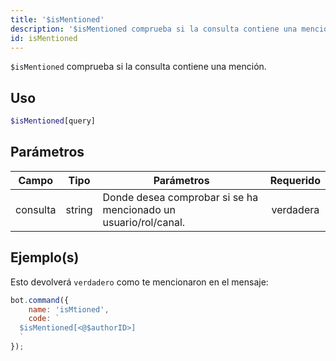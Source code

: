 ```yaml
---
title: '$isMentioned'
description: '$isMentioned comprueba si la consulta contiene una mención.'
id: isMentioned
---
```


`$isMentioned` comprueba si la consulta contiene una mención.

## Uso

```php
$isMentioned[query]
```

## Parámetros

| Campo    | Tipo   | Parámetros                                                      | Requerido |
| -------- | ------ | --------------------------------------------------------------- |:---------:|
| consulta | string | Donde desea comprobar si se ha mencionado un usuario/rol/canal. | verdadera |

## Ejemplo(s)

Esto devolverá `verdadero` como te mencionaron en el mensaje:

```javascript
bot.command({
    name: 'isMtioned',
    code: `
  $isMentioned[<@$authorID>]
  `
});
```
